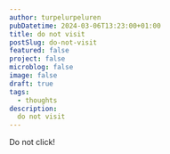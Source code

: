 ```yaml
---
author: turpelurpeluren
pubDatetime: 2024-03-06T13:23:00+01:00
title: do not visit
postSlug: do-not-visit
featured: false
project: false
microblog: false
image: false
draft: true
tags:
  - thoughts
description:
  do not visit
---
```


Do not click!